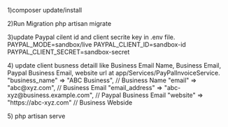 <p>1)composer update/install </p>
 
<p>2)Run Migration 
php artisan migrate  </p>

<p>3)update Paypal cilent id and client secrite key in .env file.
PAYPAL_MODE=sandbox/live
PAYPAL_CLIENT_ID=sandbox-id
PAYPAL_CLIENT_SECRET=sandbox-secret</p>

<p>4) update client busness detaill like Business Email Name, Business Email, Paypal Business Email, website url at app/Services/PayPalInvoiceService.
"business_name" => "ABC Business", // Business Name
"email" => "abc@xyz.com", // Business Email
"email_address" => "abc-xyz@business.example.com",  // Paypal Business Email
"website" => "https://abc-xyz.com"  // Business Webside</p>
					
<p>5) php artisan serve</p>
